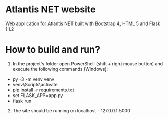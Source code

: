 # Atlantis NET website
Web application for Atlantis NET built with Bootstrap 4, HTML 5 and Flask 1.1.2


# How to build and run?

1. In the project's folder open PowerShell (shift + right mouse button) and execute the following commands (Windows):

* py -3 -m venv venv
* venv\Scripts\activate
* pip install -r requirements.txt
* set FLASK_APP=app.py
* flask run

2. The site should be running on localhost - 127.0.0.1:5000
